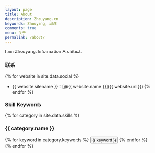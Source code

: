 ```yaml
---
layout: page
title: About
description: Zhouyang.cn
keywords: Zhouyang, 周洋
comments: true
menu: 关于
permalink: /about/
---
```


I am Zhouyang.
Information Architect.

### 联系

{% for website in site.data.social %}
* {{ website.sitename }}：[@{{ website.name }}]({{ website.url }})
{% endfor %}

### Skill Keywords

{% for category in site.data.skills %}
### {{ category.name }}
<div class="btn-inline">
{% for keyword in category.keywords %}
<button class="btn btn-outline" type="button">{{ keyword }}</button>
{% endfor %}
</div>
{% endfor %}
